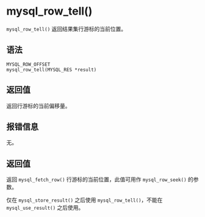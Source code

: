 mysql_row_tell() 
=====================================

`mysql_row_tell()` 返回结果集行游标的当前位置。

语法 
-----------------------

```unknow
MYSQL_ROW_OFFSET
mysql_row_tell(MYSQL_RES *result)
```



返回值 
------------------------

返回行游标的当前偏移量。

报错信息 
-------------------------

无。

返回值 
------------------------

返回 `mysql_fetch_row()` 行游标的当前位置，此值可用作 `mysql_row_seek()` 的参数。

仅在 `mysql_store_result()` 之后使用 `mysql_row_tell()`，不能在 `mysql_use_result()` 之后使用。
